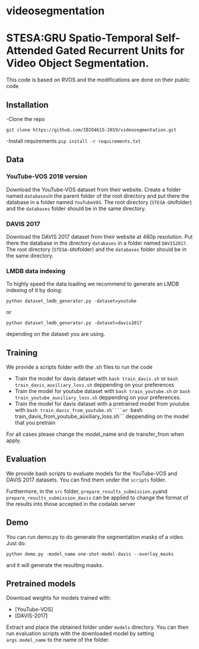 # videosegmentation
# STESA:GRU Spatio-Temporal Self-Attended Gated Recurrent Units for Video Object Segmentation.

This code is based on RVOS and the modifications are done on their public code

## Installation 
-Clone the repo

```shell
git clone https://github.com/IBIO4615-2019/videosegmentation.git
```

-Install requirements ```pip install -r requirements.txt```

## Data

### YouTube-VOS 2018 version

Download the YouTube-VOS dataset from their website. Create a folder named ```databases```in the parent folder of the root directory and put there the database in a folder  named ```YouTubeVOS```. The root directory (```STESA-GRU```folder) and the ```databases``` folder should be in the same directory. 

### DAVIS 2017
Download the DAVIS 2017 dataset from their website at 480p resolution. Put there the database in the directory ```databases``` in  a folder named ```DAVIS2017```. The root directory (```STESA-GRU```folder) and the ```databases``` folder should be in the same directory. 

### LMDB data indexing

To highly speed the data loading we recommend to generate an LMDB indexing of it by doing:
```
python dataset_lmdb_generator.py -dataset=youtube
```
or
```
python dataset_lmdb_generator.py -dataset=davis2017
```
depending on the dataset you are using.

## Training

We provide a scripts folder with the .sh files to run the code

- Train the model for davis dataset with ```bash train_davis.sh``` or ```bash train_davis_auxiliary_loss.sh``` deppending on your preferences
- Train the model for youtube dataset with ```bash train_youtube.sh``` or ```bash train_youtube_auxiliary_loss.sh``` deppending on your preferences.
- Train the model for davis dataset with a pretrained model from youtube with ```bash train_davis_from_youtube.sh````or ```bash train_davis_from_youtube_aùxiliary_loss.sh``` deppending on the model that you pretrain

For all cases please change the model_name and de transfer_from when apply.

## Evaluation

We provide bash scripts to  evaluate models for the YouTube-VOS and DAVIS 2017 datasets. You can find them under the ```scripts``` folder.

Furthermore, in the ```src``` folder, ```prepare_results_submission.py```and ```prepare_results_submission_davis``` can be applied to change the format of the results into those accepted in the codalab server

## Demo

You can run demo.py to do generate the segmentation masks of a video. Just do:
```
python demo.py -model_name one-shot-model-davis --overlay_masks
```
and it will generate the resulting masks.

## Pretrained models

Download weights for models trained with:

- [YouTube-VOS]
- [DAVIS-2017]

Extract and place the obtained folder under ```models``` directory.
You can then run evaluation scripts with the downloaded model by setting ```args.model_name``` to the name of the folder.
